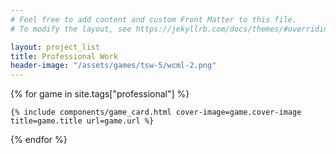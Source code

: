 ```yaml
---
# Feel free to add content and custom Front Matter to this file.
# To modify the layout, see https://jekyllrb.com/docs/themes/#overriding-theme-defaults

layout: project_list
title: Professional Work
header-image: "/assets/games/tsw-5/wcml-2.png"
---
```

<div class="game-list">
{% for game in site.tags["professional"] %}

    {% include components/game_card.html cover-image=game.cover-image title=game.title url=game.url %}

{% endfor %}
</div>
